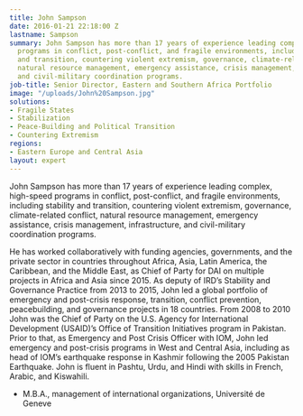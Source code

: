 ```yaml
---
title: John Sampson
date: 2016-01-21 22:18:00 Z
lastname: Sampson
summary: John Sampson has more than 17 years of experience leading complex, high-speed
  programs in conflict, post-conflict, and fragile environments, including stability
  and transition, countering violent extremism, governance, climate-related conflict,
  natural resource management, emergency assistance, crisis management, infrastructure,
  and civil-military coordination programs.
job-title: Senior Director, Eastern and Southern Africa Portfolio
image: "/uploads/John%20Sampson.jpg"
solutions:
- Fragile States
- Stabilization
- Peace-Building and Political Transition
- Countering Extremism
regions:
- Eastern Europe and Central Asia
layout: expert
---
```


John Sampson has more than 17 years of experience leading complex, high-speed programs in conflict, post-conflict, and fragile environments, including stability and transition, countering violent extremism, governance, climate-related conflict, natural resource management, emergency assistance, crisis management, infrastructure, and civil-military coordination programs.

He has worked collaboratively with funding agencies, governments, and the private sector in countries throughout Africa, Asia, Latin America, the Caribbean, and the Middle East, as Chief of Party for DAI on multiple projects in Africa and Asia since 2015. As deputy of IRD’s Stability and Governance Practice from 2013 to 2015, John led a global portfolio of emergency and post-crisis response, transition, conflict prevention, peacebuilding, and governance projects in 18 countries. From 2008 to 2010 John was the Chief of Party on the U.S. Agency for International Development (USAID)’s Office of Transition Initiatives program in Pakistan. Prior to that, as Emergency and Post Crisis Officer with IOM, John led emergency and post-crisis programs in West and Central Asia, including as head of IOM’s earthquake response in Kashmir following the 2005 Pakistan Earthquake. John is fluent in Pashtu, Urdu, and Hindi with skills in French, Arabic, and Kiswahili.

* M.B.A., management of international organizations, Université de Geneve